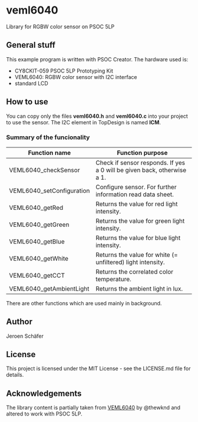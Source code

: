 # veml6040
Library for RGBW color sensor on PSOC 5LP

## General stuff
This example program is written with PSOC Creator. The hardware used is:
- CY8CKIT-059 PSOC 5LP Prototyping Kit
- VEML6040: RGBW color sensor with I2C interface
- standard LCD

## How to use

You can copy only the files **veml6040.h** and **veml6040.c** into your project to use the sensor. The I2C element in TopDesign is named **ICM**.

### Summary of the funcionality
Function name             |    Function purpose
--------------------------|---------------
VEML6040_checkSensor      | Check if sensor responds. If yes a 0 will be given back, otherwise a 1.
VEML6040_setConfiguration | Configure sensor. For further information read data sheet.
VEML6040_getRed           | Returns the value for red light intensity.
VEML6040_getGreen         | Returns the value for green light intensity.
VEML6040_getBlue          | Returns the value for blue light intensity.
VEML6040_getWhite         | Returns the value for white (= unfiltered) light intensity.
VEML6040_getCCT           | Returns the correlated color temperature.
VEML6040_getAmbientLight  | Returns the ambient light in lux.

There are other functions which are used mainly in background.

## Author
Jeroen Schäfer

## License
This project is licensed under the MIT License - see the LICENSE.md file for details.

## Acknowledgements
The library content is partially taken from [VEML6040](https://github.com/thewknd/VEML6040.git) by @thewknd and altered to work with PSOC 5LP.
